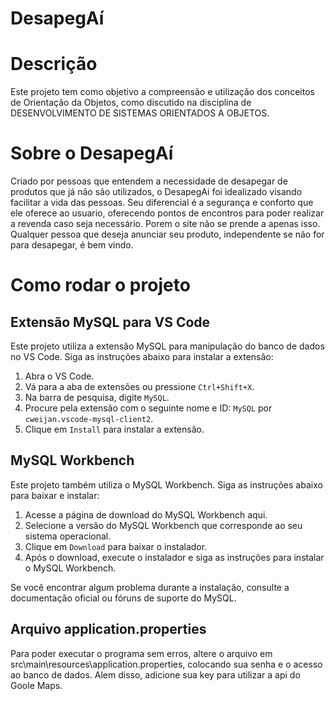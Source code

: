 # DesapegAí

# Descrição

Este projeto tem como objetivo a compreensão e utilização dos conceitos de Orientação da Objetos, como discutido na disciplina de DESENVOLVIMENTO DE SISTEMAS ORIENTADOS A OBJETOS.

# Sobre o DesapegAí

Criado por pessoas que entendem a necessidade de desapegar de produtos que já não são utilizados, o DesapegAi foi idealizado visando facilitar a vida das pessoas. Seu diferencial é a segurança e conforto que ele oferece ao usuario, oferecendo pontos de encontros para poder realizar a revenda caso seja necessário. 
Porem o site não se prende a apenas isso. Qualquer pessoa que deseja anunciar seu produto, independente se não for para desapegar, é bem vindo.


# Como rodar o projeto
## Extensão MySQL para VS Code

Este projeto utiliza a extensão MySQL para manipulação do banco de dados no VS Code. Siga as instruções abaixo para instalar a extensão:

1. Abra o VS Code.
2. Vá para a aba de extensões ou pressione `Ctrl+Shift+X`.
3. Na barra de pesquisa, digite `MySQL`.
4. Procure pela extensão com o seguinte nome e ID: `MySQL` por `cweijan.vscode-mysql-client2`.
5. Clique em `Install` para instalar a extensão.

## MySQL Workbench

Este projeto também utiliza o MySQL Workbench. Siga as instruções abaixo para baixar e instalar:

1. Acesse a página de download do MySQL Workbench aqui.
2. Selecione a versão do MySQL Workbench que corresponde ao seu sistema operacional.
3. Clique em `Download` para baixar o instalador.
4. Após o download, execute o instalador e siga as instruções para instalar o MySQL Workbench.

Se você encontrar algum problema durante a instalação, consulte a documentação oficial ou fóruns de suporte do MySQL.

## Arquivo application.properties

Para poder executar o programa sem erros, altere o arquivo em src\main\resources\application.properties, colocando sua senha e o acesso ao banco de dados. Alem disso, adicione sua key para utilizar a api do Goole Maps.
